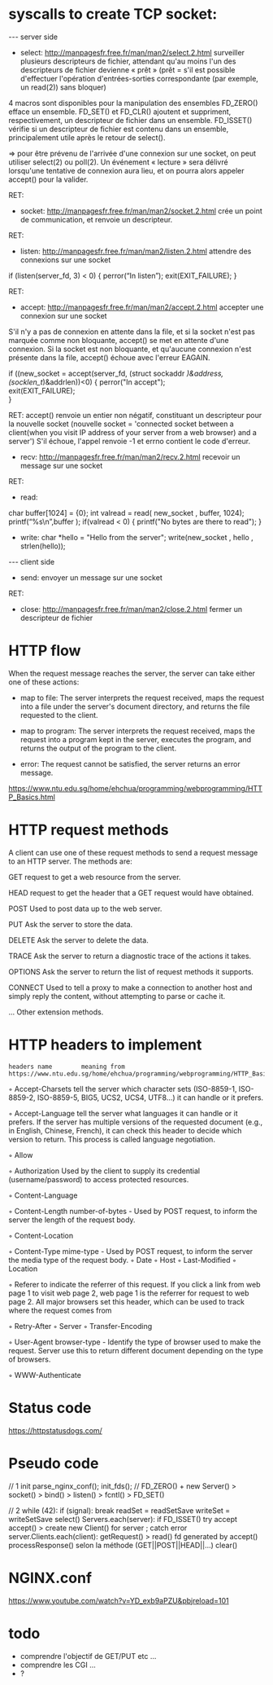 # syscalls to create TCP socket:

--- server side
- select: http://manpagesfr.free.fr/man/man2/select.2.html
surveiller plusieurs descripteurs de fichier, attendant qu'au moins l'un des descripteurs de fichier devienne « prêt »
(prêt = s'il est possible d'effectuer l'opération d'entrées-sorties correspondante (par exemple, un read(2)) sans bloquer)

4 macros sont disponibles pour la manipulation des ensembles 
FD_ZERO() efface un ensemble. 
FD_SET() et FD_CLR() ajoutent et suppriment, respectivement, un descripteur de fichier dans un ensemble. 
FD_ISSET() vérifie si un descripteur de fichier est contenu dans un ensemble, principalement utile après le retour de select().

=> pour être prévenu de l'arrivée d'une connexion sur une socket, on peut utiliser select(2) ou poll(2).
Un événement « lecture » sera délivré lorsqu'une tentative de connexion aura lieu, et on pourra alors appeler accept() pour la valider.

RET:

- socket: http://manpagesfr.free.fr/man/man2/socket.2.html
crée un point de communication, et renvoie un descripteur.

RET:

- listen: http://manpagesfr.free.fr/man/man2/listen.2.html
attendre des connexions sur une socket  

if (listen(server_fd, 3) < 0) 
{ 
    perror(“In listen”); 
    exit(EXIT_FAILURE); 
}

RET:

- accept: http://manpagesfr.free.fr/man/man2/accept.2.html
accepter une connexion sur une socket  

S'il n'y a pas de connexion en attente dans la file, et si la socket n'est pas marquée comme non bloquante, accept() se met en attente d'une connexion.
Si la socket est non bloquante, et qu'aucune connexion n'est présente dans la file, accept() échoue avec l'erreur EAGAIN.

if ((new_socket = accept(server_fd, (struct sockaddr *)&address, (socklen_t*)&addrlen))<0)
{
    perror("In accept");            
    exit(EXIT_FAILURE);        
}

RET: accept() renvoie un entier non négatif, constituant un descripteur pour la nouvelle socket
(nouvelle socket = 'connected socket between a client(when you visit IP address of your server from a web browser) and a server')
S'il échoue, l'appel renvoie -1 et errno contient le code d'erreur.

- recv: http://manpagesfr.free.fr/man/man2/recv.2.html
recevoir un message sur une socket  

RET:

- read:

char buffer[1024] = {0};
int valread = read( new_socket , buffer, 1024); 
printf(“%s\n”,buffer );
if(valread < 0)
{ 
    printf("No bytes are there to read");
}

- write:
char *hello = "Hello from the server";
write(new_socket , hello , strlen(hello));

--- client side
- send: 
envoyer un message sur une socket  

RET:

- close: http://manpagesfr.free.fr/man/man2/close.2.html
fermer un descripteur de fichier  


# HTTP flow

When the request message reaches the server, the server can take either one of these actions:
- map to file:
The server interprets the request received, maps the request into a file under the server's document directory, and returns the file requested to the client.
    
- map to program:
The server interprets the request received, maps the request into a program kept in the server, executes the program, and returns the output of the program to the client.

- error:
The request cannot be satisfied, the server returns an error message.

https://www.ntu.edu.sg/home/ehchua/programming/webprogramming/HTTP_Basics.html


# HTTP request methods

A client can use one of these request methods to send a request message to an HTTP server. The methods are:

GET         request to get a web resource from the server.

HEAD        request to get the header that a GET request would have obtained.

POST        Used to post data up to the web server.

PUT         Ask the server to store the data.

DELETE      Ask the server to delete the data.

TRACE       Ask the server to return a diagnostic trace of the actions it takes.

OPTIONS     Ask the server to return the list of request methods it supports.

CONNECT     Used to tell a proxy to make a connection to another host and simply reply the content, without attempting to parse or cache it.

... Other extension methods.

# HTTP headers to implement

    headers name        meaning from https://www.ntu.edu.sg/home/ehchua/programming/webprogramming/HTTP_Basics.html

◦ Accept-Charsets       tell the server which character sets (ISO-8859-1, ISO-8859-2, ISO-8859-5, BIG5, UCS2, UCS4, UTF8...) it can handle or it prefers.

◦ Accept-Language       tell the server what languages it can handle or it prefers. If the server has multiple versions of the requested document (e.g., in English, Chinese,                        French), it can check this header to decide which version to return. This process is called language negotiation.

◦ Allow

◦ Authorization			Used by the client to supply its credential (username/password) to access protected resources.

◦ Content-Language

◦ Content-Length		number-of-bytes - Used by POST request, to inform the server the length of the request body.

◦ Content-Location

◦ Content-Type			mime-type - Used by POST request, to inform the server the media type of the request body.
◦ Date
◦ Host
◦ Last-Modified
◦ Location

◦ Referer				to indicate the referrer of this request. If you click a link from web page 1 to visit web page 2, web page 1 is the referrer for request to web 							page 2. All major browsers set this header, which can be used to track where the request comes from

◦ Retry-After
◦ Server
◦ Transfer-Encoding

◦ User-Agent			browser-type - Identify the type of browser used to make the request. Server use this to return different document depending on the type of browsers.

◦ WWW-Authenticate

# Status code

https://httpstatusdogs.com/


# Pseudo code

// 1 init
parse_nginx_conf();
init_fds(); // FD_ZERO() + new Server() > socket() > bind() > listen() > fcntl() > FD_SET()

// 2 
while (42):
    if (signal):
        break
    readSet = readSetSave
    writeSet = writeSetSave
    select()
    Servers.each(server):
        if FD_ISSET()
           try accept accept() > create new Client() for server ; catch error
		    server.Clients.each(client):
				getRequest() > read() fd generated by accept()
				processResponse() selon la méthode (GET||POST||HEAD||...)
clear()

# NGINX.conf

https://www.youtube.com/watch?v=YD_exb9aPZU&pbjreload=101
 
# todo
- comprendre l'objectif de GET/PUT etc ...
- comprendre les CGI ...
- ?
